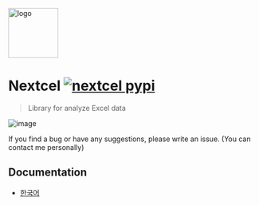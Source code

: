 <a href="#"><img alt="logo" src="https://user-images.githubusercontent.com/34784356/185958025-5b270316-4457-4e90-8c59-fc0dd7b9c7aa.png" height="100" /></a>
# Nextcel [![nextcel pypi](https://img.shields.io/pypi/v/nextcel?color=blue)](https://pypi.org/project/nextcel/)

> Library for analyze Excel data

![image](https://user-images.githubusercontent.com/34784356/186956216-fca95d81-85c9-4219-8ecb-7b706ddbb56f.png)

If you find a bug or have any suggestions, please write an issue. (You can contact me personally)

## Documentation
- [한국어](/docs/docs-kr.md)

